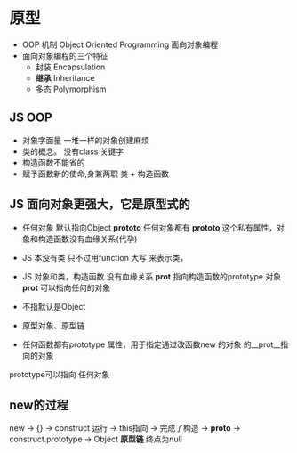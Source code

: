 # 原型
- OOP 机制 Object Oriented Programming 面向对象编程
- 面向对象编程的三个特征
  - 封装 Encapsulation
  - **继承** Inheritance
  - 多态 Polymorphism

## JS OOP
- 对象字面量 一堆一样的对象创建麻烦 
- 类的概念。 没有class 关键字
- 构造函数不能省的
- 赋予函数新的使命,身兼两职
  类 + 构造函数 

## JS 面向对象更强大，它是原型式的
- 任何对象 默认指向Object __prototo__
    任何对象都有 __prototo__ 这个私有属性，对象和构造函数没有血缘关系(代孕)

- JS 本没有类 
  只不过用function 大写 来表示类，
- JS 对象和类，构造函数 没有血缘关系
  __prot__ 指向构造函数的prototype 对象
  __prot__ 可以指向任何的对象
- 不指默认是Object
- 原型对象、原型链

- 任何函数都有prototype 属性，用于指定通过改函数new 的对象 的__prot__指向的对象

prototype可以指向 任何对象

## new的过程
new -> {} -> construct 运行 -> this指向 -> 完成了构造
-> __proto__ -> construct.prototype -> Object  **原型链**
终点为null



